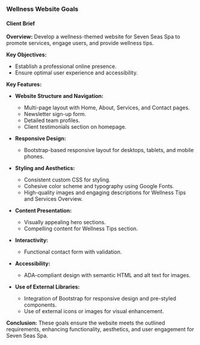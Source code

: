 ### Wellness Website Goals

#### Client Brief

**Overview:**
Develop a wellness-themed website for Seven Seas Spa to promote services, engage users, and provide wellness tips.

**Key Objectives:**
- Establish a professional online presence.
- Ensure optimal user experience and accessibility.

**Key Features:**
- **Website Structure and Navigation:**
  - Multi-page layout with Home, About, Services, and Contact pages.
  - Newsletter sign-up form.
  - Detailed team profiles.
  - Client testimonials section on homepage.

- **Responsive Design:**
  - Bootstrap-based responsive layout for desktops, tablets, and mobile phones.

- **Styling and Aesthetics:**
  - Consistent custom CSS for styling.
  - Cohesive color scheme and typography using Google Fonts.
  - High-quality images and engaging descriptions for Wellness Tips and Services Overview.

- **Content Presentation:**
  - Visually appealing hero sections.
  - Compelling content for Wellness Tips section.

- **Interactivity:**
  - Functional contact form with validation.

- **Accessibility:**
  - ADA-compliant design with semantic HTML and alt text for images.

- **Use of External Libraries:**
  - Integration of Bootstrap for responsive design and pre-styled components.
  - Use of external icons or images for visual enhancement.

**Conclusion:**
These goals ensure the website meets the outlined requirements, enhancing functionality, aesthetics, and user engagement for Seven Seas Spa.

